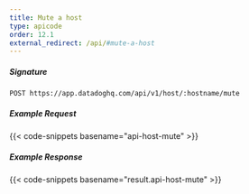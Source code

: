 ```yaml
---
title: Mute a host
type: apicode
order: 12.1
external_redirect: /api/#mute-a-host
---
```


##### Signature
`POST https://app.datadoghq.com/api/v1/host/:hostname/mute`
##### Example Request
{{< code-snippets basename="api-host-mute" >}}
##### Example Response
{{< code-snippets basename="result.api-host-mute" >}}